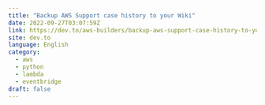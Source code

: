 ```yaml
---
title: "Backup AWS Support case history to your Wiki"
date: 2022-09-27T03:07:59Z
link: https://dev.to/aws-builders/backup-aws-support-case-history-to-your-wiki-5ea9?utm_medium=RSS&utm_source=news.12bit.vn
site: dev.to
language: English
category:
  - aws
  - python
  - lambda
  - eventbridge
draft: false
---
```

